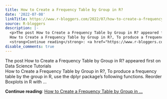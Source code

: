```yaml
---
title: How to Create a Frequency Table by Group in R?
date: '2022-07-08'
linkTitle: https://www.r-bloggers.com/2022/07/how-to-create-a-frequency-table-by-group-in-r/
source: R-bloggers
description: |-
  <p>The post How to Create a Frequency Table by Group in R? appeared first on Data Science Tutorials<br />
  How to Create a Frequency Table by Group in R?, To produce a frequency table by the group in R, use the dplyr package’s following functions. Reorder Boxplots in R with ...</p>
  <strong>Continue reading</strong>: <a href="https://www.r-bloggers.com/2022/07/how-to-create-a-frequency-table-by-group-in-r/">How to Create a Frequency Table by Group in ...
disable_comments: true
---
```

<p>The post How to Create a Frequency Table by Group in R? appeared first on Data Science Tutorials<br />
How to Create a Frequency Table by Group in R?, To produce a frequency table by the group in R, use the dplyr package’s following functions. Reorder Boxplots in R with ...</p>
<strong>Continue reading</strong>: <a href="https://www.r-bloggers.com/2022/07/how-to-create-a-frequency-table-by-group-in-r/">How to Create a Frequency Table by Group in ...